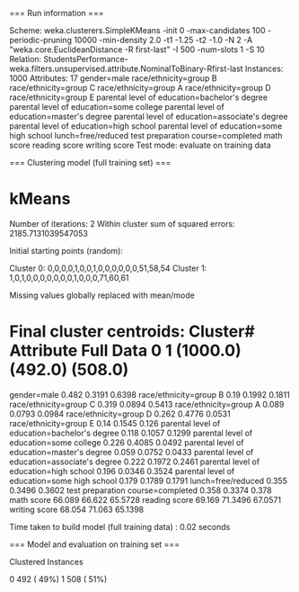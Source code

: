 === Run information ===

Scheme:       weka.clusterers.SimpleKMeans -init 0 -max-candidates 100 -periodic-pruning 10000 -min-density 2.0 -t1 -1.25 -t2 -1.0 -N 2 -A "weka.core.EuclideanDistance -R first-last" -I 500 -num-slots 1 -S 10
Relation:     StudentsPerformance-weka.filters.unsupervised.attribute.NominalToBinary-Rfirst-last
Instances:    1000
Attributes:   17
              gender=male
              race/ethnicity=group B
              race/ethnicity=group C
              race/ethnicity=group A
              race/ethnicity=group D
              race/ethnicity=group E
              parental level of education=bachelor's degree
              parental level of education=some college
              parental level of education=master's degree
              parental level of education=associate's degree
              parental level of education=high school
              parental level of education=some high school
              lunch=free/reduced
              test preparation course=completed
              math score
              reading score
              writing score
Test mode:    evaluate on training data


=== Clustering model (full training set) ===


kMeans
======

Number of iterations: 2
Within cluster sum of squared errors: 2185.7131039547053

Initial starting points (random):

Cluster 0: 0,0,0,0,1,0,0,1,0,0,0,0,0,0,51,58,54
Cluster 1: 1,0,1,0,0,0,0,0,0,0,1,0,0,0,71,60,61

Missing values globally replaced with mean/mode

Final cluster centroids:
                                                              Cluster#
Attribute                                         Full Data          0          1
                                                   (1000.0)    (492.0)    (508.0)
=================================================================================
gender=male                                           0.482     0.3191     0.6398
race/ethnicity=group B                                 0.19     0.1992     0.1811
race/ethnicity=group C                                0.319     0.0894     0.5413
race/ethnicity=group A                                0.089     0.0793     0.0984
race/ethnicity=group D                                0.262     0.4776     0.0531
race/ethnicity=group E                                 0.14     0.1545      0.126
parental level of education=bachelor's degree         0.118     0.1057     0.1299
parental level of education=some college              0.226     0.4085     0.0492
parental level of education=master's degree           0.059     0.0752     0.0433
parental level of education=associate's degree        0.222     0.1972     0.2461
parental level of education=high school               0.196     0.0346     0.3524
parental level of education=some high school          0.179     0.1789     0.1791
lunch=free/reduced                                    0.355     0.3496     0.3602
test preparation course=completed                     0.358     0.3374      0.378
math score                                           66.089     66.622    65.5728
reading score                                        69.169    71.3496    67.0571
writing score                                        68.054     71.063    65.1398




Time taken to build model (full training data) : 0.02 seconds

=== Model and evaluation on training set ===

Clustered Instances

0      492 ( 49%)
1      508 ( 51%)

